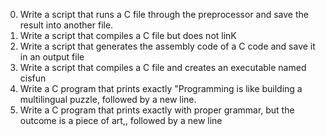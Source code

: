 0. Write a script that runs a C file through the preprocessor and save the result into another file.
1. Write a script that compiles a C file but does not linK
2. Write a script that generates the assembly code of a C code and save it in an output file
3. Write a script that compiles a C file and creates an executable named cisfun
4. Write a C program that prints exactly "Programming is like building a multilingual puzzle, followed by a new line.
5. Write a C program that prints exactly with proper grammar, but the outcome is a piece of art,, followed by a new line

